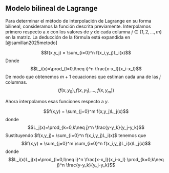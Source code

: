 ## Modelo bilineal de Lagrange

Para determinar el método de interpolación de Lagrange en su forma
bilineal, consideramos la función descrita previamente. Interpolamos
primero respecto a $x$ con los valores de $y$ de cada columna
$j\in\{1,2,\dots,m\}$ en la matriz. La deducción de la fórmula está
expandida en [@samillan2025metodo]

$$f(x,y_j) = \sum_{i=0}^n f(x_i,y_j)L_i(x)$$ Donde
$$L_i(x)=\prod_{l=0,l\neq i}^n \frac{x-x_l}{x_i-x_l}$$ De modo que
obtenemos $m+1$ ecuaciones que estiman cada una de las $j$ columnas.
$$(f(x,y_0),f(x,y_1), \dots, f(x,y_m))$$

Ahora interpolamos esas funciones respecto a $y$.

$$f(x,y) = \sum_{j=0}^m f(x,y_j)L_j(x)$$ donde
$$L_j(x)=\prod_{k=0,k\neq j}^n \frac{y-y_k}{y_j-y_k}$$ Sustituyendo
$f(x,y_j)= \sum_{i=0}^n f(x_i,y_j)L_i(x)$ tenemos que
$$f(x,y) = \sum_{j=0}^m  \sum_{i=0}^n f(x_i,y_j)L_i(x)L_j(x)$$ donde
$$L_i(x)L_j(x)=\prod_{l=0,l\neq i}^n \frac{x-x_l}{x_i-x_l} \prod_{k=0,k\neq j}^n \frac{y-y_k}{y_j-y_k}$$
